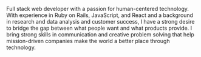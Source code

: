Full stack web developer with a passion for human-centered technology. With experience in Ruby on Rails, JavaScript, and React and a background in research and data analysis and customer success, I have a strong desire to bridge the gap between what people want and what products provide. I bring strong skills in communication and creative problem solving that help mission-driven companies make the world a better place through technology.
